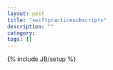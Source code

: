 ```yaml
---
layout: post
title: "swiftpracticesubscripts"
description: ""
category: 
tags: []
---
```

{% include JB/setup %}
